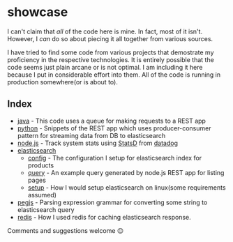 # showcase
I can't claim that _all_ of the code here is mine. In fact, most of it isn't.
However, I _can_ do so about piecing it all together from various sources.

I have tried to find some code from various projects that demostrate my proficiency in the respective technologies.
It is entirely possible that the code seems just plain arcane or is not optimal.
I am including it here because I put in considerable effort into them.
All of the code is running in production somewhere(or is about to).

## Index

* [java](java) - This code uses a queue for making requests to a REST app
* [python](python) - Snippets of the REST app which uses producer-consumer pattern
for streaming data from DB to elasticsearch
* [node.js](node.js) - Track system stats using
[StatsD](https://github.com/etsy/statsd/wiki) from [datadog](https://www.datadoghq.com/)
* [elasticsearch](elasticsearch)
  + [config](elasticsearch/config) - The configuration I setup for elasticsearch index for products
  + [query](elasticsearch/query) - An example query generated by node.js REST app for listing pages
  + [setup](elasticsearch/setup) - How I would setup elasticsearch on linux(some requirements assumed)
* [pegjs](pegjs) - Parsing expression grammar for converting some string to elasticsearch query
* [redis](redis) - How I used redis for caching elasticsearch response.

Comments and suggestions welcome :wink:
